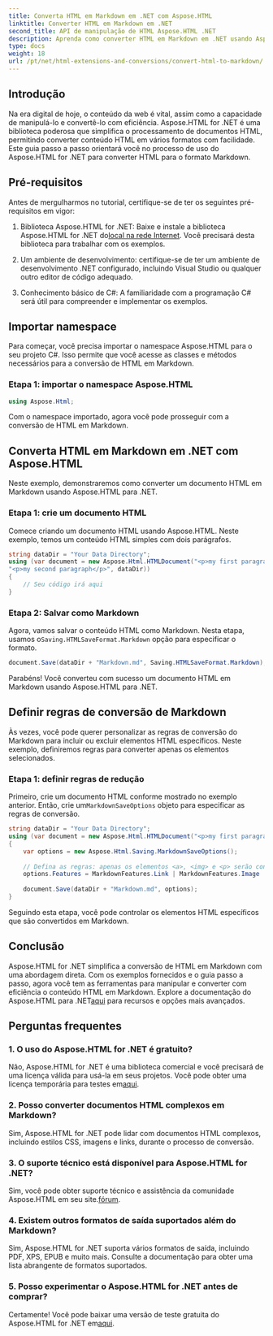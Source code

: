 ```yaml
---
title: Converta HTML em Markdown em .NET com Aspose.HTML
linktitle: Converter HTML em Markdown em .NET
second_title: API de manipulação de HTML Aspose.HTML .NET
description: Aprenda como converter HTML em Markdown em .NET usando Aspose.HTML para manipulação eficiente de conteúdo. Obtenha orientação passo a passo para um processo de conversão perfeito.
type: docs
weight: 18
url: /pt/net/html-extensions-and-conversions/convert-html-to-markdown/
---
```


## Introdução

Na era digital de hoje, o conteúdo da web é vital, assim como a capacidade de manipulá-lo e convertê-lo com eficiência. Aspose.HTML for .NET é uma biblioteca poderosa que simplifica o processamento de documentos HTML, permitindo converter conteúdo HTML em vários formatos com facilidade. Este guia passo a passo orientará você no processo de uso do Aspose.HTML for .NET para converter HTML para o formato Markdown.

## Pré-requisitos

Antes de mergulharmos no tutorial, certifique-se de ter os seguintes pré-requisitos em vigor:

1.  Biblioteca Aspose.HTML for .NET: Baixe e instale a biblioteca Aspose.HTML for .NET do[local na rede Internet](https://releases.aspose.com/html/net/). Você precisará desta biblioteca para trabalhar com os exemplos.

2. Um ambiente de desenvolvimento: certifique-se de ter um ambiente de desenvolvimento .NET configurado, incluindo Visual Studio ou qualquer outro editor de código adequado.

3. Conhecimento básico de C#: A familiaridade com a programação C# será útil para compreender e implementar os exemplos.

## Importar namespace

Para começar, você precisa importar o namespace Aspose.HTML para o seu projeto C#. Isso permite que você acesse as classes e métodos necessários para a conversão de HTML em Markdown.

### Etapa 1: importar o namespace Aspose.HTML

```csharp
using Aspose.Html;
```

Com o namespace importado, agora você pode prosseguir com a conversão de HTML em Markdown.

## Converta HTML em Markdown em .NET com Aspose.HTML

Neste exemplo, demonstraremos como converter um documento HTML em Markdown usando Aspose.HTML para .NET. 

### Etapa 1: crie um documento HTML

Comece criando um documento HTML usando Aspose.HTML. Neste exemplo, temos um conteúdo HTML simples com dois parágrafos.

```csharp
string dataDir = "Your Data Directory";
using (var document = new Aspose.Html.HTMLDocument("<p>my first paragraph</p>" +
"<p>my second paragraph</p>", dataDir))
{
    // Seu código irá aqui
}
```

### Etapa 2: Salvar como Markdown

 Agora, vamos salvar o conteúdo HTML como Markdown. Nesta etapa, usamos o`Saving.HTMLSaveFormat.Markdown` opção para especificar o formato.

```csharp
document.Save(dataDir + "Markdown.md", Saving.HTMLSaveFormat.Markdown);
```

Parabéns! Você converteu com sucesso um documento HTML em Markdown usando Aspose.HTML para .NET.

## Definir regras de conversão de Markdown

Às vezes, você pode querer personalizar as regras de conversão do Markdown para incluir ou excluir elementos HTML específicos. Neste exemplo, definiremos regras para converter apenas os elementos selecionados.

### Etapa 1: definir regras de redução

 Primeiro, crie um documento HTML conforme mostrado no exemplo anterior. Então, crie um`MarkdownSaveOptions` objeto para especificar as regras de conversão.

```csharp
string dataDir = "Your Data Directory";
using (var document = new Aspose.Html.HTMLDocument("<p>my first paragraph</p>", dataDir))
{
    var options = new Aspose.Html.Saving.MarkdownSaveOptions();
    
    // Defina as regras: apenas os elementos <a>, <img> e <p> serão convertidos em markdown.
    options.Features = MarkdownFeatures.Link | MarkdownFeatures.Image | MarkdownFeatures.AutomaticParagraph;
    
    document.Save(dataDir + "Markdown.md", options);
}
```

Seguindo esta etapa, você pode controlar os elementos HTML específicos que são convertidos em Markdown.

## Conclusão

 Aspose.HTML for .NET simplifica a conversão de HTML em Markdown com uma abordagem direta. Com os exemplos fornecidos e o guia passo a passo, agora você tem as ferramentas para manipular e converter com eficiência o conteúdo HTML em Markdown. Explore a documentação do Aspose.HTML para .NET[aqui](https://reference.aspose.com/html/net/) para recursos e opções mais avançados.

## Perguntas frequentes

### 1. O uso do Aspose.HTML for .NET é gratuito?

Não, Aspose.HTML for .NET é uma biblioteca comercial e você precisará de uma licença válida para usá-la em seus projetos. Você pode obter uma licença temporária para testes em[aqui](https://purchase.aspose.com/temporary-license/).

### 2. Posso converter documentos HTML complexos em Markdown?

Sim, Aspose.HTML for .NET pode lidar com documentos HTML complexos, incluindo estilos CSS, imagens e links, durante o processo de conversão.

### 3. O suporte técnico está disponível para Aspose.HTML for .NET?

 Sim, você pode obter suporte técnico e assistência da comunidade Aspose.HTML em seu site.[fórum](https://forum.aspose.com/).

### 4. Existem outros formatos de saída suportados além do Markdown?

Sim, Aspose.HTML for .NET suporta vários formatos de saída, incluindo PDF, XPS, EPUB e muito mais. Consulte a documentação para obter uma lista abrangente de formatos suportados.

### 5. Posso experimentar o Aspose.HTML for .NET antes de comprar?

 Certamente! Você pode baixar uma versão de teste gratuita do Aspose.HTML for .NET em[aqui](https://releases.aspose.com/).
